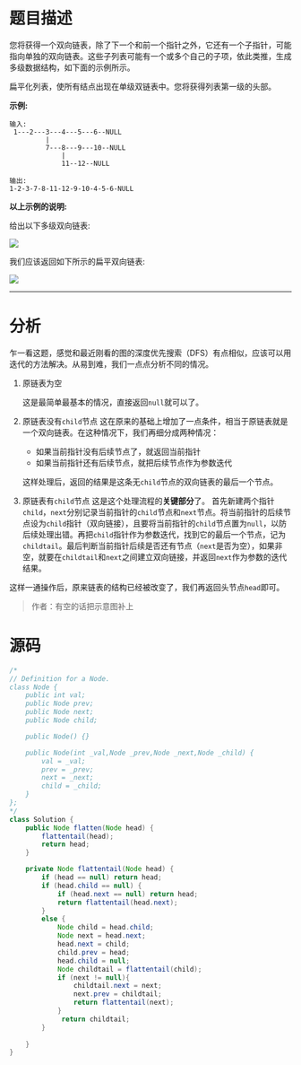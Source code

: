 # 题目描述

您将获得一个双向链表，除了下一个和前一个指针之外，它还有一个子指针，可能指向单独的双向链表。这些子列表可能有一个或多个自己的子项，依此类推，生成多级数据结构，如下面的示例所示。

扁平化列表，使所有结点出现在单级双链表中。您将获得列表第一级的头部。

**示例:**

```
输入:
 1---2---3---4---5---6--NULL
         |
         7---8---9---10--NULL
             |
             11--12--NULL

输出:
1-2-3-7-8-11-12-9-10-4-5-6-NULL
```

**以上示例的说明:**

给出以下多级双向链表:

![](https://blogpicture-yz-1257609930.cos.ap-shanghai.myqcloud.com/20180913093312.png)

我们应该返回如下所示的扁平双向链表:

![](https://blogpicture-yz-1257609930.cos.ap-shanghai.myqcloud.com/20180913093320.png)

---

# 分析

乍一看这题，感觉和最近刚看的图的深度优先搜索（DFS）有点相似，应该可以用迭代的方法解决。从易到难，我们一点点分析不同的情况。

1. 原链表为空

   这是最简单最基本的情况，直接返回`null`就可以了。

2. 原链表没有`child`节点
   这在原来的基础上增加了一点条件，相当于原链表就是一个双向链表。在这种情况下，我们再细分成两种情况：

   - 如果当前指针没有后续节点了，就返回当前指针
   - 如果当前指针还有后续节点，就把后续节点作为参数迭代

   这样处理后，返回的结果是这条无`child`节点的双向链表的最后一个节点。

3. 原链表有`child`节点
   这是这个处理流程的**关键部分**了。
   首先新建两个指针`child`，`next`分别记录当前指针的`child`节点和`next`节点。将当前指针的后续节点设为`child`指针（双向链接），且要将当前指针的`child`节点置为`null`，以防后续处理出错。再把`child`指针作为参数迭代，找到它的最后一个节点，记为`childtail`。最后判断当前指针后续是否还有节点（`next`是否为空），如果非空，就要在`childtail`和`next`之间建立双向链接，并返回`next`作为参数的迭代结果。

这样一通操作后，原来链表的结构已经被改变了，我们再返回头节点`head`即可。

> 作者：有空的话把示意图补上

# 源码

```java
/*
// Definition for a Node.
class Node {
    public int val;
    public Node prev;
    public Node next;
    public Node child;

    public Node() {}

    public Node(int _val,Node _prev,Node _next,Node _child) {
        val = _val;
        prev = _prev;
        next = _next;
        child = _child;
    }
};
*/
class Solution {
    public Node flatten(Node head) {
    	flattentail(head);
    	return head;
    }

    private Node flattentail(Node head) {
    	if (head == null) return head; 
    	if (head.child == null) {
    		if (head.next == null) return head; 
    		return flattentail(head.next); 
    	}
    	else {
            Node child = head.child;
            Node next = head.next;
            head.next = child;
            child.prev = head;
            head.child = null;
            Node childtail = flattentail(child);
            if (next != null){
                childtail.next = next;
                next.prev = childtail;
                return flattentail(next);
            }
             return childtail;
    	}	   	
       
    }
}
```



